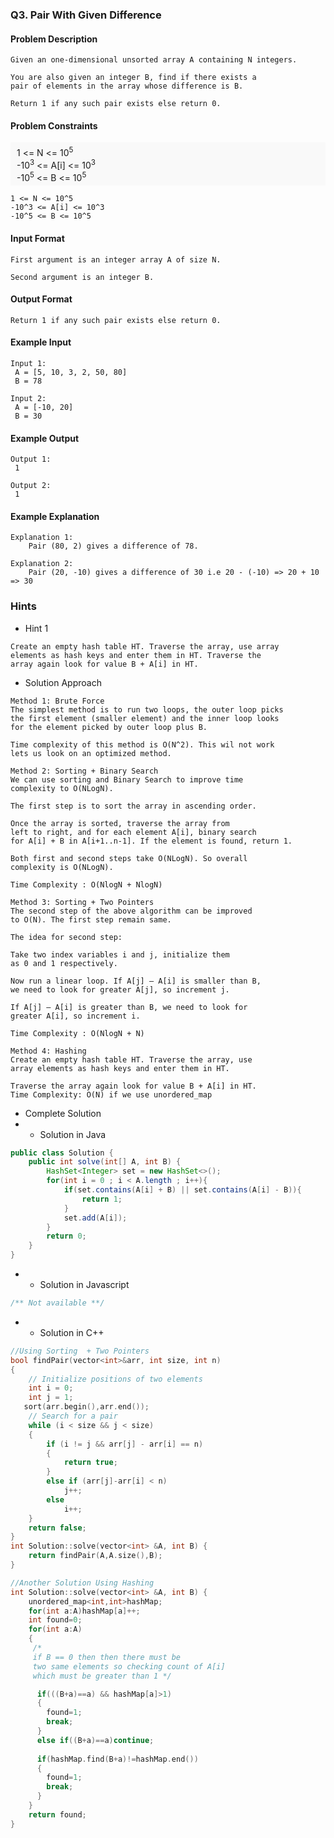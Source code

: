 ### Q3. Pair With Given Difference
#### Problem Description
```text
Given an one-dimensional unsorted array A containing N integers.

You are also given an integer B, find if there exists a 
pair of elements in the array whose difference is B.

Return 1 if any such pair exists else return 0.
```
#### Problem Constraints
<div style="background-color: #f9f9f9; padding: 5px 10px;">
    1 &lt;= N &lt;= 10<sup>5</sup><br>
    -10<sup>3</sup> &lt;= A[i] &lt;= 10<sup>3</sup><br>
    -10<sup>5</sup> &lt;= B &lt;= 10<sup>5</sup><br>
</div>

```text
1 <= N <= 10^5
-10^3 <= A[i] <= 10^3
-10^5 <= B <= 10^5
```
#### Input Format
```text
First argument is an integer array A of size N.

Second argument is an integer B.
```
#### Output Format
```text
Return 1 if any such pair exists else return 0.
```
#### Example Input
```text
Input 1:
 A = [5, 10, 3, 2, 50, 80]
 B = 78

Input 2:
 A = [-10, 20]
 B = 30
```
#### Example Output
```text
Output 1:
 1

Output 2:
 1
```
#### Example Explanation
```text
Explanation 1:
    Pair (80, 2) gives a difference of 78.

Explanation 2:
    Pair (20, -10) gives a difference of 30 i.e 20 - (-10) => 20 + 10 => 30
```
### Hints
* Hint 1
```text
Create an empty hash table HT. Traverse the array, use array 
elements as hash keys and enter them in HT. Traverse the 
array again look for value B + A[i] in HT.
```
* Solution Approach
```text
Method 1: Brute Force
The simplest method is to run two loops, the outer loop picks 
the first element (smaller element) and the inner loop looks 
for the element picked by outer loop plus B.

Time complexity of this method is O(N^2). This wil not work 
lets us look on an optimized method.

Method 2: Sorting + Binary Search
We can use sorting and Binary Search to improve time 
complexity to O(NLogN).

The first step is to sort the array in ascending order.

Once the array is sorted, traverse the array from 
left to right, and for each element A[i], binary search 
for A[i] + B in A[i+1..n-1]. If the element is found, return 1.

Both first and second steps take O(NLogN). So overall 
complexity is O(NLogN).

Time Complexity : O(NlogN + NlogN)

Method 3: Sorting + Two Pointers
The second step of the above algorithm can be improved 
to O(N). The first step remain same.

The idea for second step:

Take two index variables i and j, initialize them 
as 0 and 1 respectively.

Now run a linear loop. If A[j] – A[i] is smaller than B, 
we need to look for greater A[j], so increment j.

If A[j] – A[i] is greater than B, we need to look for 
greater A[i], so increment i.

Time Complexity : O(NlogN + N)

Method 4: Hashing
Create an empty hash table HT. Traverse the array, use 
array elements as hash keys and enter them in HT.

Traverse the array again look for value B + A[i] in HT.
Time Complexity: O(N) if we use unordered_map
```
* Complete Solution
* * Solution in Java
```java
public class Solution {
    public int solve(int[] A, int B) {
        HashSet<Integer> set = new HashSet<>();
        for(int i = 0 ; i < A.length ; i++){
            if(set.contains(A[i] + B) || set.contains(A[i] - B)){
                return 1;
            }
            set.add(A[i]);
        }
        return 0;
    }
}
```
* * Solution in Javascript
```javascript
/** Not available **/
```
* * Solution in C++
```cpp
//Using Sorting  + Two Pointers
bool findPair(vector<int>&arr, int size, int n)  
{  
    // Initialize positions of two elements  
    int i = 0;  
    int j = 1;  
   sort(arr.begin(),arr.end());
    // Search for a pair  
    while (i < size && j < size)  
    {  
        if (i != j && arr[j] - arr[i] == n)  
        {
            return true;  
        }  
        else if (arr[j]-arr[i] < n)  
            j++;  
        else
            i++;  
    }  
    return false;  
}  
int Solution::solve(vector<int> &A, int B) {
    return findPair(A,A.size(),B);
}

//Another Solution Using Hashing
int Solution::solve(vector<int> &A, int B) {
    unordered_map<int,int>hashMap;
    for(int a:A)hashMap[a]++;
    int found=0;
    for(int a:A)
    {
     /*
     if B == 0 then then there must be
     two same elements so checking count of A[i]
     which must be greater than 1 */

      if(((B+a)==a) && hashMap[a]>1)
      {
        found=1;
        break;
      }
      else if((B+a)==a)continue;
      
      if(hashMap.find(B+a)!=hashMap.end())
      {
        found=1;
        break;
      }
    }
    return found;
}
```

